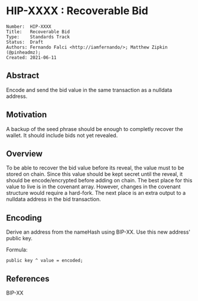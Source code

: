 # HIP-XXXX : Recoverable Bid

```
Number:  HIP-XXXX
Title:   Recoverable Bid
Type:    Standards Track
Status:  Draft
Authors: Fernando Falci <http://iamfernando/>; Matthew Zipkin (@pinheadmz);
Created: 2021-06-11
```

## Abstract

Encode and send the bid value in the same transaction as a nulldata address.

## Motivation

A backup of the seed phrase should be enough to completly recover the wallet. It should include bids not yet revealed.

## Overview

To be able to recover the bid value before its reveal, the value must to be stored on chain. Since this value should be kept secret until the reveal, it should be encode/encrypted before adding on chain.
The best place for this value to live is in the covenant array. However, changes in the covenant structure would require a hard-fork.
The next place is an extra output to a nulldata address in the bid transaction.

## Encoding

Derive an address from the nameHash using BIP-XX.
Use this new address' public key.

Formula:

```
public key ^ value = encoded;
```

## References

BIP-XX
